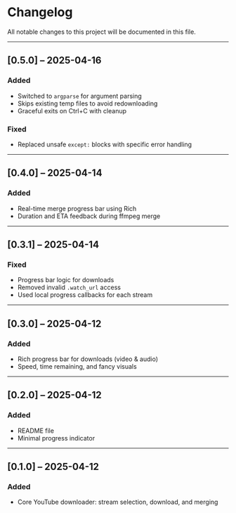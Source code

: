 
# Changelog

All notable changes to this project will be documented in this file.

---

## [0.5.0] – 2025-04-16
### Added
- Switched to `argparse` for argument parsing
- Skips existing temp files to avoid redownloading
- Graceful exits on Ctrl+C with cleanup

### Fixed
- Replaced unsafe `except:` blocks with specific error handling

---

## [0.4.0] – 2025-04-14
### Added
- Real-time merge progress bar using Rich
- Duration and ETA feedback during ffmpeg merge

---

## [0.3.1] – 2025-04-14
### Fixed
- Progress bar logic for downloads
- Removed invalid `.watch_url` access
- Used local progress callbacks for each stream

---

## [0.3.0] – 2025-04-12
### Added
- Rich progress bar for downloads (video & audio)
- Speed, time remaining, and fancy visuals

---

## [0.2.0] – 2025-04-12
### Added
- README file
- Minimal progress indicator

---

## [0.1.0] – 2025-04-12
### Added
- Core YouTube downloader: stream selection, download, and merging
